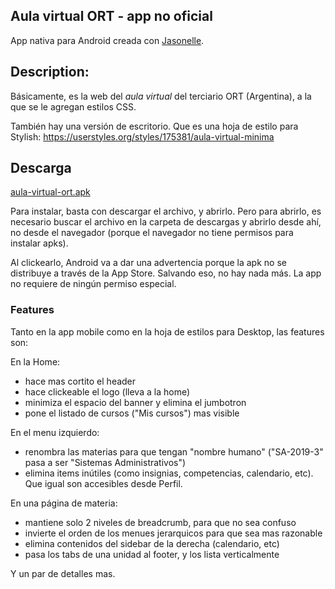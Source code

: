 ## Aula virtual ORT - app no oficial

App nativa para Android creada con [Jasonelle](https://jasonelle.com/).

## Description:
Básicamente, es la web del *aula virtual* del terciario ORT (Argentina), a la que se le agregan estilos CSS.

También hay una versión de escritorio. Que es una hoja de estilo para Stylish:
https://userstyles.org/styles/175381/aula-virtual-minima

## Descarga

[aula-virtual-ort.apk](https://github.com/libasoles/app-aula-virtual-ort/blob/master/release/aula-virtual-ort.apk)

Para instalar, basta con descargar el archivo, y abrirlo. Pero para abrirlo, es necesario buscar el archivo en la carpeta de descargas y abrirlo desde ahí, no desde el navegador (porque el navegador no tiene permisos para instalar apks).

Al clickearlo, Android va a dar una advertencia porque la apk no se distribuye a través de la App Store. Salvando eso, no hay nada más. La app no requiere de ningún permiso especial.

### Features

Tanto en la app mobile como en la hoja de estilos para Desktop, las features son:

En la Home:
- hace mas cortito el header
- hace clickeable el logo (lleva a la home)
- minimiza el espacio del banner y elimina el jumbotron
- pone el listado de cursos ("Mis cursos") mas visible

En el menu izquierdo:
- renombra las materias para que tengan "nombre humano" ("SA-2019-3" pasa a ser "Sistemas Administrativos")
- elimina items inútiles (como insignias, competencias, calendario, etc). Que igual son accesibles desde Perfil.

En una página de materia:
- mantiene solo 2 niveles de breadcrumb, para que no sea confuso
- invierte el orden de los menues jerarquicos para que sea mas razonable
- elimina contenidos del sidebar de la derecha (calendario, etc)
- pasa los tabs de una unidad al footer, y los lista verticalmente

Y un par de detalles mas.



